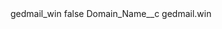 <?xml version="1.0" encoding="UTF-8"?>
<CustomMetadata xmlns="http://soap.sforce.com/2006/04/metadata" xmlns:xsi="http://www.w3.org/2001/XMLSchema-instance" xmlns:xsd="http://www.w3.org/2001/XMLSchema">
    <label>gedmail_win</label>
    <protected>false</protected>
    <values>
        <field>Domain_Name__c</field>
        <value xsi:type="xsd:string">gedmail.win</value>
    </values>
</CustomMetadata>

